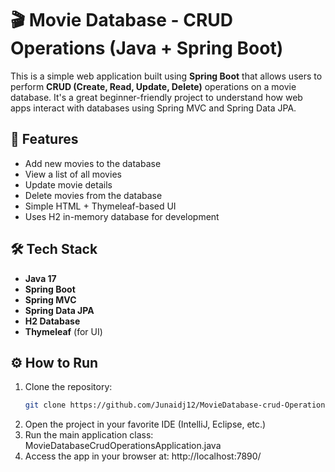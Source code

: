 # 🎬 Movie Database - CRUD Operations (Java + Spring Boot)

This is a simple web application built using **Spring Boot** that allows users to perform **CRUD (Create, Read, Update, Delete)** operations on a movie database. It's a great beginner-friendly project to understand how web apps interact with databases using Spring MVC and Spring Data JPA.

## 🚀 Features

- Add new movies to the database
- View a list of all movies
- Update movie details
- Delete movies from the database
- Simple HTML + Thymeleaf-based UI
- Uses H2 in-memory database for development

## 🛠️ Tech Stack

- **Java 17**
- **Spring Boot**
- **Spring MVC**
- **Spring Data JPA**
- **H2 Database**
- **Thymeleaf** (for UI)

## ⚙️ How to Run

1. Clone the repository:
   ```bash
   git clone https://github.com/Junaidj12/MovieDatabase-crud-Operations.git
2. Open the project in your favorite IDE (IntelliJ, Eclipse, etc.)
3. Run the main application class:
   MovieDatabaseCrudOperationsApplication.java
4. Access the app in your browser at:
   http://localhost:7890/


